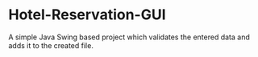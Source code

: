 # Hotel-Reservation-GUI
A simple Java Swing based project which validates the entered data and adds it to the created file.
